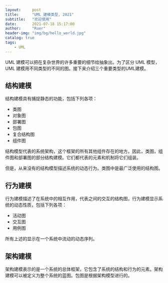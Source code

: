 ```yaml
---
layout:     post
title:      "UML 建模类型, 2021"
subtitle:   "欢迎使用"
date:       2021-07-18 15:17:00
author:     "Ruer"
header-img: "img/bg/hello_world.jpg"
catalog: true
tags:
    - UML
---
```


UML 建模可以把在复杂世界的许多重要的细节给抽象出。为了区分 UML 模型， UML 建模用不同类型的不同的图。接下来介绍三个重要类型的UML建模。

## 结构建模

结构建模具有捕捉静态的功能，包括下列各项：

* 类图
* 对象图
* 部署图
* 包图
* 复合结构图
* 组件图

结构模型代表的系统架构，这个框架的所有其他组件存在的地方。因此，类图，组件图和部署图的部分结构建模。它们都代表的元素和机制将它们组装。

但是，从来没有的结构模型描述系统的动态行为。类图中是最广泛使用的结构图。

## 行为建模

行为建模描述了在系统中的相互作用，代表之间的交互的结构图，行为建模显示系统的动态性质，包括下列各项：

* 活动图
* 交互图
* 用例图

所有上述的显示在一个系统中流动的动态序列。

## 架构建模

架构建模表示的是一个系统的总体框架，它包含了系统的结构和行为的元素。架构建模可以被定义为整个系统的蓝图。包图是根据架构模型进行的。